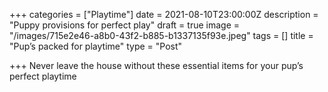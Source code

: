+++
categories = ["Playtime"]
date = 2021-08-10T23:00:00Z
description = "Puppy provisions for perfect play"
draft = true
image = "/images/715e2e46-a8b0-43f2-b885-b1337135f93e.jpeg"
tags = []
title = "Pup’s packed for playtime"
type = "Post"

+++
Never leave the house without these essential items for your pup’s perfect playtime 